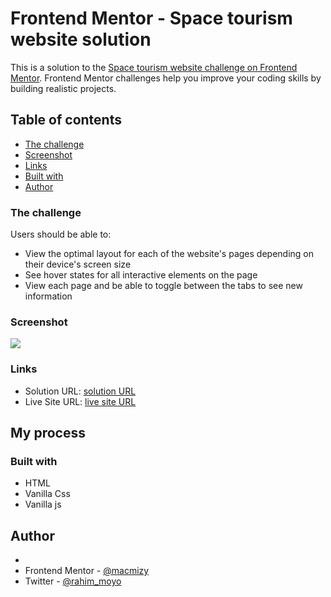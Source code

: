 # Frontend Mentor - Space tourism website solution

This is a solution to the [Space tourism website challenge on Frontend Mentor](https://www.frontendmentor.io/challenges/space-tourism-multipage-website-gRWj1URZ3). Frontend Mentor challenges help you improve your coding skills by building realistic projects. 

## Table of contents

  - [The challenge](#the-challenge)
  - [Screenshot](#screenshot)
  - [Links](#links)
  - [Built with](#built-with)
- [Author](#author)



### The challenge

Users should be able to:

- View the optimal layout for each of the website's pages depending on their device's screen size
- See hover states for all interactive elements on the page
- View each page and be able to toggle between the tabs to see new information

### Screenshot

![](./screenshot.jpg)



### Links

- Solution URL: [solution URL](https://github.com/macmizy/space-tourism)
- Live Site URL: [live site URL](https://Space-tourism-website.rufairahim.repl.co)

## My process

### Built with
- HTML
- Vanilla Css
- Vanilla js



## Author

-
- Frontend Mentor - [@macmizy](https://www.frontendmentor.io/profile/macmizy)
- Twitter - [@rahim_moyo](https://www.twitter.com/rahim_moyo)

